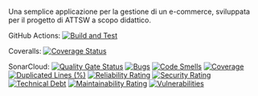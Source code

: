 Una semplice applicazione per la gestione di un e-commerce, sviluppata per il progetto di ATTSW a scopo didattico.

GitHub Actions: [![Build and Test](https://github.com/VezzoLayer/ATTSW-Project-2/actions/workflows/maven.yml/badge.svg)](https://github.com/VezzoLayer/ATTSW-Project-2/actions/workflows/maven.yml)

Coveralls: [![Coverage Status](https://coveralls.io/repos/github/VezzoLayer/ATTSW-Project-2/badge.svg?branch=main)](https://coveralls.io/github/VezzoLayer/ATTSW-Project-2?branch=main)

SonarCloud: [![Quality Gate Status](https://sonarcloud.io/api/project_badges/measure?project=VezzoLayer_ATTSW-Project-2&metric=alert_status)](https://sonarcloud.io/summary/new_code?id=VezzoLayer_ATTSW-Project-2)
[![Bugs](https://sonarcloud.io/api/project_badges/measure?project=VezzoLayer_ATTSW-Project-2&metric=bugs)](https://sonarcloud.io/summary/new_code?id=VezzoLayer_ATTSW-Project-2)
[![Code Smells](https://sonarcloud.io/api/project_badges/measure?project=VezzoLayer_ATTSW-Project-2&metric=code_smells)](https://sonarcloud.io/summary/new_code?id=VezzoLayer_ATTSW-Project-2)
[![Coverage](https://sonarcloud.io/api/project_badges/measure?project=VezzoLayer_ATTSW-Project-2&metric=coverage)](https://sonarcloud.io/summary/new_code?id=VezzoLayer_ATTSW-Project-2)
[![Duplicated Lines (%)](https://sonarcloud.io/api/project_badges/measure?project=VezzoLayer_ATTSW-Project-2&metric=duplicated_lines_density)](https://sonarcloud.io/summary/new_code?id=VezzoLayer_ATTSW-Project-2)
[![Reliability Rating](https://sonarcloud.io/api/project_badges/measure?project=VezzoLayer_ATTSW-Project-2&metric=reliability_rating)](https://sonarcloud.io/summary/new_code?id=VezzoLayer_ATTSW-Project-2)
[![Security Rating](https://sonarcloud.io/api/project_badges/measure?project=VezzoLayer_ATTSW-Project-2&metric=security_rating)](https://sonarcloud.io/summary/new_code?id=VezzoLayer_ATTSW-Project-2)
[![Technical Debt](https://sonarcloud.io/api/project_badges/measure?project=VezzoLayer_ATTSW-Project-2&metric=sqale_index)](https://sonarcloud.io/summary/new_code?id=VezzoLayer_ATTSW-Project-2)
[![Maintainability Rating](https://sonarcloud.io/api/project_badges/measure?project=VezzoLayer_ATTSW-Project-2&metric=sqale_rating)](https://sonarcloud.io/summary/new_code?id=VezzoLayer_ATTSW-Project-2)
[![Vulnerabilities](https://sonarcloud.io/api/project_badges/measure?project=VezzoLayer_ATTSW-Project-2&metric=vulnerabilities)](https://sonarcloud.io/summary/new_code?id=VezzoLayer_ATTSW-Project-2)
